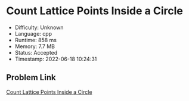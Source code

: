 # Count Lattice Points Inside a Circle

- Difficulty: Unknown
- Language: cpp
- Runtime: 858 ms
- Memory: 7.7 MB
- Status: Accepted
- Timestamp: 2022-06-18 10:24:31

## Problem Link
[Count Lattice Points Inside a Circle](https://leetcode.com/problems/count-lattice-points-inside-a-circle)

